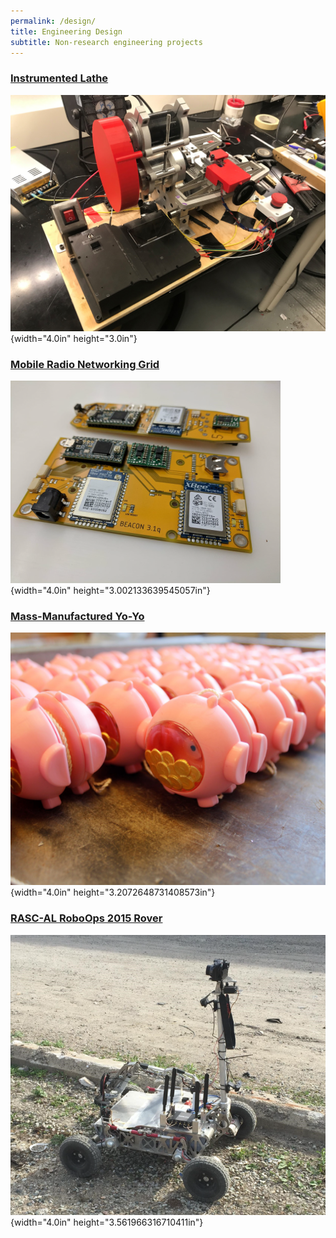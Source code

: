 ```yaml
---
permalink: /design/
title: Engineering Design
subtitle: Non-research engineering projects
---
```


### [Instrumented Lathe](/design/lathe/)

![](./media/Design/image1.jpeg){width="4.0in" height="3.0in"}

### [Mobile Radio Networking Grid](/design/coordinate/)

![](./media/Design/image2.png){width="4.0in"
height="3.002133639545057in"}

### [Mass-Manufactured Yo-Yo](/_pages/yoyo.md)

![](./media/Design/image3.png){width="4.0in"
height="3.2072648731408573in"}

### [RASC-AL RoboOps 2015 Rover](/design/rover/)

![](./media/Design/image4.png){width="4.0in"
height="3.561966316710411in"}
